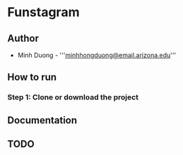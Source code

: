 # Funstagram

## Author
* Minh Duong - '''minhhongduong@email.arizona.edu'''

## How to run
### Step 1: Clone or download the project

## Documentation


## TODO

